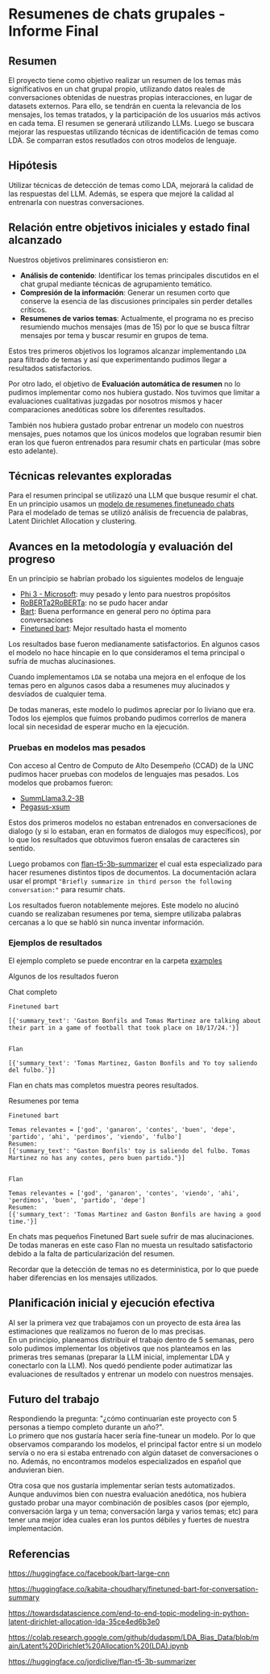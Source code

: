 
# Resumenes de chats grupales - Informe Final

## Resumen

El proyecto tiene como objetivo realizar un resumen de los temas más significativos en un chat grupal propio, utilizando datos reales de conversaciones obtenidas de nuestras propias interacciones, en lugar de datasets externos. Para ello, se tendrán en cuenta la relevancia de los mensajes, los temas tratados, y la participación de los usuarios más activos en cada tema. El resumen se generará utilizando LLMs. Luego se buscara mejorar las respuestas utilizando técnicas de identificación de temas como LDA. Se comparran estos resutlados con otros modelos de lenguaje.
<!-- y fine-tunear el modelo con nuestras propias conversaciones. -->

## Hipótesis

<!-- El uso de modelos de LLM combinados con técnicas de detección de temas permite generar resúmenes comprensibles de chats grupales, capturando los temas principales, preservando las aportaciones más relevantes de la conversación -->

Utilizar técnicas de detección de temas como LDA, mejorará la calidad de las respuestas del LLM. Además, se espera que mejoré la calidad al entrenarla con nuestras conversaciones.  



## Relación entre objetivos iniciales y estado final alcanzado
<!-- ## Objetivos preliminares -->

Nuestros objetivos preliminares consistieron en:  
- **Análisis de contenido**: Identificar los temas principales discutidos en el chat grupal mediante técnicas de agrupamiento temático.
- **Compresión de la información**: Generar un resumen corto que conserve la esencia de las discusiones principales sin perder detalles críticos.
- **Resumenes de varios temas**: Actualmente, el programa no es preciso resumiendo muchos mensajes (mas de 15) por lo que se busca filtrar mensajes por tema y buscar resumir en grupos de tema. 

Estos tres primeros objetivos los logramos alcanzar implementando `LDA` para filtrado de temas y así que experimentando pudimos llegar a resultados satisfactorios.

Por otro lado, el objetivo de **Evaluación automática de resumen** no lo pudimos implementar como nos hubiera gustado. Nos tuvimos que limitar a evaluaciones cualitativas juzgadas por nosotros mismos y hacer comparaciones anedóticas sobre los diferentes resultados.

También nos hubiera gustado probar entrenar un modelo con nuestros mensajes, pues notamos que los únicos modelos que lograban resumir bien eran los que fueron entrenados para resumir chats en particular (mas sobre esto adelante).



## Técnicas relevantes exploradas
Para el resumen principal se utilizazó una LLM que busque resumir el chat. En un principio usamos un [modelo de resumenes finetuneado chats](https://huggingface.co/kabita-choudhary/finetuned-bart-for-conversation-summary)  
Para el modelado de temas se utilizó análisis de frecuencia de palabras, Latent Dirichlet Allocation y clustering.
<!-- Para el fine-tuning, resumen y evaluación se utilizarán Google Colab y la librería Transformers de Hugging Face. -->  


## Avances en la metodología y evaluación del progreso
En un principio se habrían probado los siguientes modelos de lenguaje
- [Phi 3 - Microsoft](https://huggingface.co/microsoft/Phi-3-medium-128k-instruct): muy pesado y lento para nuestros propósitos
- [RoBERTa2RoBERTa](https://huggingface.co/Narrativa/bsc_roberta2roberta_shared-spanish-finetuned-mlsum-summarization): no se pudo hacer andar
- [Bart](https://huggingface.co/facebook/bart-large-cnn?): Buena performance en general pero no óptima para conversaciones
- [Finetuned bart](https://huggingface.co/kabita-choudhary/finetuned-bart-for-conversation-summary): Mejor resultado hasta el momento

<!-- Además, se están haciendo pruebas utilizando métodos como LDA para ayudar al LLM a elegir los temas correctos a resumir. -->

Los resultados base fueron medianamente satisfactorios. En algunos casos el modelo no hace hincapie en lo que consideramos el tema principal o sufría de muchas alucinasiones. 

Cuando implementamos `LDA` se notaba una mejora en el enfoque de los temas pero en algunos casos daba a resumenes muy alucinados y desvíados de cualquier tema.  

De todas maneras, este modelo lo pudimos apreciar por lo liviano que era. Todos los ejemplos que fuimos probando pudimos correrlos de manera local sin necesidad de esperar mucho en la ejecución.

### Pruebas en modelos mas pesados
Con acceso al Centro de Computo de Alto Desempeño (CCAD) de la UNC pudimos hacer pruebas con modelos de lenguajes mas pesados. Los modelos que probamos fueron:
- [SummLlama3.2-3B](https://huggingface.co/DISLab/SummLlama3.2-3B)
- [Pegasus-xsum](https://huggingface.co/google/pegasus-xsum)

Estos dos primeros modelos no estaban entrenados en conversaciones de dialogo (y si lo estaban, eran en formatos de dialogos muy específicos), por lo que los resultados que obtuvimos fueron ensalas de caracteres sin sentido.

Luego probamos con [flan-t5-3b-summarizer](https://huggingface.co/jordiclive/flan-t5-3b-summarizer) el cual esta especializado para hacer resumenes distintos tipos de documentos. La documentación aclara usar el prompt `"Briefly summarize in third person the following conversation:"` para resumir chats.

Los resultados fueron notablemente mejores. Este modelo no alucinó cuando se realizaban resumenes por tema, siempre utilizaba palabras cercanas a lo que se habló sin nunca inventar información.

### Ejemplos de resultados
El ejemplo completo se puede encontrar en la carpeta [examples](./examples)  

Algunos de los resultados fueron  

Chat completo
```
Finetuned bart

[{'summary_text': 'Gaston Bonfils and Tomas Martinez are talking about their part in a game of football that took place on 10/17/24.'}]


Flan

[{'summary_text': 'Tomas Martinez, Gaston Bonfils and Yo toy saliendo del fulbo.'}]
```
Flan en chats mas completos muestra peores resultados.  



Resumenes por tema
```
Finetuned bart

Temas relevantes = ['god', 'ganaron', 'contes', 'buen', 'depe', 'partido', 'ahi', 'perdimos', 'viendo', 'fulbo']
Resumen:
[{'summary_text': "Gaston Bonfils' toy is saliendo del fulbo. Tomas Martinez no has any contes, pero buen partido."}]


Flan

Temas relevantes = ['god', 'ganaron', 'contes', 'viendo', 'ahi', 'perdimos', 'buen', 'partido', 'depe']
Resumen:
[{'summary_text': 'Tomas Martinez and Gaston Bonfils are having a good time.'}]
```
En chats mas pequeños Finetuned Bart suele sufrir de mas alucinaciones. De todas maneras en este caso Flan no muesta un resultado satisfactorio debido a la falta de particularización del resumen.  


Recordar que la detección de temas no es deterministica, por lo que puede haber diferencias en los mensajes utilizados.  


## Planificación inicial y ejecución efectiva
Al ser la primera vez que trabajamos con un proyecto de esta área las estimaciones que realizamos no fueron de lo mas precisas.  
En un principio, planeamos distribuir el trabajo dentro de 5 semanas, pero solo pudimos implementar los objetivos que nos planteamos en las primeras tres semanas (preparar la LLM inicial, implementar LDA y conectarlo con la LLM). Nos quedó pendiente poder autimatizar las evaluaciones de resultados y entrenar un modelo con nuestros mensajes.  

## Futuro del trabajo
Respondiendo la pregunta: "¿cómo continuarían este proyecto con 5 personas a tiempo completo durante un año?".  
Lo primero que nos gustaría hacer sería fine-tunear un modelo. Por lo que observamos comparando los modelos, el principal factor entre si un modelo servía o no era si estaba entrenado con algún dataset de conversaciones o no. Además, no encontramos modelos especializados en español que anduvieran bien.  

Otra cosa que nos gustaría implementar serían tests automatizados. Aunque anduvimos bien con nuestra evaluación anedótica, nos hubiera gustado probar una mayor combinación de posibles casos (por ejemplo, conversación larga y un tema; conversación larga y varios temas; etc) para tener una mejor idea cuales eran los puntos débiles y fuertes de nuestra implementación.

## Referencias
https://huggingface.co/facebook/bart-large-cnn

https://huggingface.co/kabita-choudhary/finetuned-bart-for-conversation-summary

https://towardsdatascience.com/end-to-end-topic-modeling-in-python-latent-dirichlet-allocation-lda-35ce4ed6b3e0

https://colab.research.google.com/github/dudaspm/LDA_Bias_Data/blob/main/Latent%20Dirichlet%20Allocation%20(LDA).ipynb

https://huggingface.co/jordiclive/flan-t5-3b-summarizer
